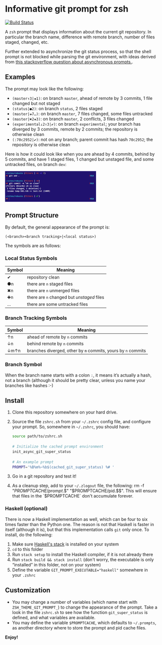 # Informative git prompt for zsh

[![Build Status](https://travis-ci.org/olivierverdier/zsh-git-prompt.svg)](https://travis-ci.org/olivierverdier/zsh-git-prompt)

A `zsh` prompt that displays information about the current git repository. In particular the branch name, difference with remote branch, number of files staged, changed, etc.

Further extended to asynchronize the git status process, so that the shell prompt is not blocked while parsing the git environment, with ideas derived from [this stackoverflow question about asynchronous prompts.](https://unix.stackexchange.com/questions/91087/asynchronous-rprompt).

## Examples

The prompt may look like the following:

-   `(master↑3|✚1)`: on branch `master`, ahead of remote by 3 commits, 1 file changed but not staged
-   `(status|●2)`: on branch `status`, 2 files staged
-   `(master|✚7…)`: on branch `master`, 7 files changed, some files untracked
-   `(master|✖2✚3)`: on branch `master`, 2 conflicts, 3 files changed
-   `(experimental↓2↑3|✔)`: on branch `experimental`; your branch has diverged by 3 commits, remote by 2 commits; the repository is otherwise clean
-   `(:70c2952|✔)`: not on any branch; parent commit has hash `70c2952`;
    the repository is otherwise clean

Here is how it could look like when you are ahead by 4 commits, behind by 5 commits, and have 1 staged files, 1 changed but unstaged file, and some untracked files, on branch `dev`:


<img src="https://github.com/olivierverdier/zsh-git-prompt/raw/master/screenshot.png" width=300/>


## Prompt Structure

By default, the general appearance of the prompt is:

```
(<branch><branch tracking>|<local status>)
```

The symbols are as follows:

### Local Status Symbols

|Symbol|Meaning
|------|------|
|✔ |   repository clean
|●n |   there are `n` staged files
|✖n |   there are `n` unmerged files
|✚n |   there are `n` changed but *unstaged* files
|… |   there are some untracked files


### Branch Tracking Symbols

Symbol | Meaning
-------|-------
↑n |   ahead of remote by `n` commits
↓n |   behind remote by `n` commits
↓m↑n |   branches diverged, other by `m` commits, yours by `n` commits

### Branch Symbol

When the branch name starts with a colon `:`, it means it’s actually a hash, not a branch (although it should be pretty clear, unless you name your branches like hashes :-)

## Install

1.  Clone this repository somewhere on your hard drive.
2.  Source the file `zshrc.sh` from your `~/.zshrc` config file, and
    configure your prompt. So, somewhere in `~/.zshrc`, you should have:

    ```sh
    source path/to/zshrc.sh

    # Initialize the cached prompt environment
    init_async_git_super_status

    # An example prompt
    PROMPT='%B%m%~%b$(cached_git_super_status) %# '
    ```
3.  Go in a git repository and test it!
4.  As a cleanup step, add to your `~/.zlogout` file, the following: rm -f "$PROMPTCACHE/prompt.$$" "$PROMPTCACHE/pid.$$". This will ensure that files in the `$PROMPTCACHE` don't accumulate forever.

### Haskell (optional)

There is now a Haskell implementation as well, which can be four to six times faster than the Python one. The reason is not that Haskell is faster in itself (although it is), but that this implementation calls `git` only once. To install, do the following:

1.  Make sure [Haskell's stack](http://docs.haskellstack.org/en/stable/README.html#how-to-install) is installed on your system
2.  `cd` to this folder
2.  Run `stack setup` to install the Haskell compiler, if it is not already there
3.  Run `stack build && stack install` (don't worry, the executable is only “installed” in this folder, not on your system)
4.  Define the variable `GIT_PROMPT_EXECUTABLE="haskell"` somewhere in
    your `.zshrc`

## Customization

- You may change a number of variables (which name start with `ZSH_THEME_GIT_PROMPT_`) to change the appearance of the prompt.  Take a look in the file `zshrc.sh` to see how the function `git_super_status` is defined, and what variables are available.
- You may define the variable `$PROMPTCACHE`, which defaults to `~/.prompts`, as another directory where to store the prompt and pid cache files.

**Enjoy!**

  [blog post]: http://sebastiancelis.com/2009/nov/16/zsh-prompt-git-users/
  

